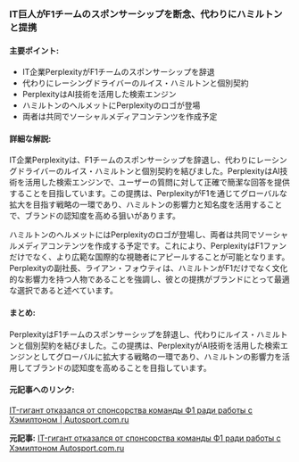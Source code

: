 ### IT巨人がF1チームのスポンサーシップを断念、代わりにハミルトンと提携

#### 主要ポイント:
- IT企業PerplexityがF1チームのスポンサーシップを辞退
- 代わりにレーシングドライバーのルイス・ハミルトンと個別契約
- PerplexityはAI技術を活用した検索エンジン
- ハミルトンのヘルメットにPerplexityのロゴが登場
- 両者は共同でソーシャルメディアコンテンツを作成予定

#### 詳細な解説:
IT企業Perplexityは、F1チームのスポンサーシップを辞退し、代わりにレーシングドライバーのルイス・ハミルトンと個別契約を結びました。PerplexityはAI技術を活用した検索エンジンで、ユーザーの質問に対して正確で簡潔な回答を提供することを目指しています。この提携は、PerplexityがF1を通じてグローバルな拡大を目指す戦略の一環であり、ハミルトンの影響力と知名度を活用することで、ブランドの認知度を高める狙いがあります。

ハミルトンのヘルメットにはPerplexityのロゴが登場し、両者は共同でソーシャルメディアコンテンツを作成する予定です。これにより、PerplexityはF1ファンだけでなく、より広範な国際的な視聴者にアピールすることが可能となります。Perplexityの副社長、ライアン・フォウティは、ハミルトンがF1だけでなく文化的な影響力を持つ人物であることを強調し、彼との提携がブランドにとって最適な選択であると述べています。

#### まとめ:
PerplexityはF1チームのスポンサーシップを辞退し、代わりにルイス・ハミルトンと個別契約を結びました。この提携は、PerplexityがAI技術を活用した検索エンジンとしてグローバルに拡大する戦略の一環であり、ハミルトンの影響力を活用してブランドの認知度を高めることを目指しています。

#### 元記事へのリンク:
[IT-гигант отказался от спонсорства команды Ф1 ради работы с Хэмилтоном | Autosport.com.ru](https://www.autosport.com.ru/f1/news/it-gigant-otkazalsya-ot-sponsorstva-komandy-f1-radi-raboty-s-khemltonom)

**元記事:** [IT-гигант отказался от спонсорства команды Ф1 ради работы с Хэмилтоном Autosport.com.ru](https://autosport.com.ru/f1/97860-it-gigant-otkazalsya-ot-sponsorstva-komandy-f1-radi-raboty-s-hemiltonom)